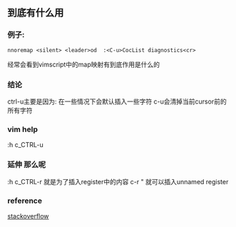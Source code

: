 ## <C-U>到底有什么用

### 例子:
```
nnoremap <silent> <leader>od  :<C-u>CocList diagnostics<cr>
```
经常会看到vimscript中的map映射有<c-u>到底作用是什么的

### 结论
ctrl-u主要是因为: 在一些情况下会默认插入一些字符 c-u会清掉当前cursor前的所有字符

### vim help
:h c_CTRL-u

### 延伸 那么<c-r>呢
:h c_CTRL-r 就是为了插入register中的内容
c-r " 就可以插入unnamed register

### reference
[stackoverflow](https://vi.stackexchange.com/questions/9751/understanding-ctrl-u-combination)

